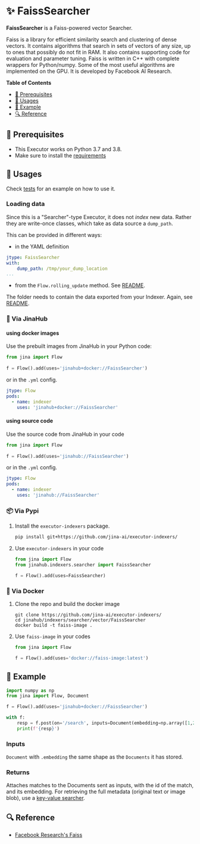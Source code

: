 # ✨ FaissSearcher

**FaissSearcher** is a Faiss-powered vector Searcher.

Faiss is a library for efficient similarity search and clustering of dense vectors. It contains algorithms that search in sets of vectors of any size, up to ones that possibly do not fit in RAM. It also contains supporting code for evaluation and parameter tuning. Faiss is written in C++ with complete wrappers for Python/numpy. Some of the most useful algorithms are implemented on the GPU. It is developed by Facebook AI Research.


<!-- START doctoc generated TOC please keep comment here to allow auto update -->
<!-- DON'T EDIT THIS SECTION, INSTEAD RE-RUN doctoc TO UPDATE -->
**Table of Contents**

- [🌱 Prerequisites](#-prerequisites)
- [🚀 Usages](#-usages)
- [🎉️ Example](#%EF%B8%8F-example)
- [🔍️ Reference](#%EF%B8%8F-reference)

<!-- END doctoc generated TOC please keep comment here to allow auto update -->

## 🌱 Prerequisites

- This Executor works on Python 3.7 and 3.8. 
- Make sure to install the [requirements](requirements.txt)

## 🚀 Usages

Check [tests](tests) for an example on how to use it.

### Loading data

Since this is a "Searcher"-type Executor, it does not _index_ new data. Rather they are write-once classes, which take as data source a `dump_path`. 

This can be provided in different ways:

- in the YAML definition
  
```yaml
jtype: FaissSearcher
with:
    dump_path: /tmp/your_dump_location
...
```

- from the `Flow.rolling_update` method. See [README](../../../../README.md).

The folder needs to contain the data exported from your Indexer. Again, see [README](../../../../README.md).

### 🚚 Via JinaHub

#### using docker images
Use the prebuilt images from JinaHub in your Python code: 

```python
from jina import Flow
	
f = Flow().add(uses='jinahub+docker://FaissSearcher')
```

or in the `.yml` config.
	
```yaml
jtype: Flow
pods:
  - name: indexer
    uses: 'jinahub+docker://FaissSearcher'
```

#### using source code
Use the source code from JinaHub in your code

```python
from jina import Flow
	
f = Flow().add(uses='jinahub://FaissSearcher')
```

or in the `.yml` config.

```yaml
jtype: Flow
pods:
  - name: indexer
    uses: 'jinahub://FaissSearcher'
```


### 📦️ Via Pypi

1. Install the `executor-indexers` package.

	```bash
	pip install git+https://github.com/jina-ai/executor-indexers/
	```

1. Use `executor-indexers` in your code

   ```python
   from jina import Flow
   from jinahub.indexers.searcher import FaissSearcher
   
   f = Flow().add(uses=FaissSearcher)
   ```


### 🐳 Via Docker

1. Clone the repo and build the docker image

	```shell
	git clone https://github.com/jina-ai/executor-indexers/
	cd jinahub/indexers/searcher/vector/FaissSearcher
	docker build -t faiss-image .
	```

1. Use `faiss-image` in your codes

	```python
	from jina import Flow
	
	f = Flow().add(uses='docker://faiss-image:latest')
	```
	

## 🎉️ Example 


```python
import numpy as np
from jina import Flow, Document

f = Flow().add(uses='jinahub+docker://FaissSearcher')

with f:
    resp = f.post(on='/search', inputs=Document(embedding=np.array([1,2,3])), return_results=True)
    print(f'{resp}')
```

### Inputs 

`Document` with `.embedding` the same shape as the `Documents` it has stored.

### Returns

Attaches matches to the Documents sent as inputs, with the id of the match, and its embedding. For retrieving the full metadata (original text or image blob), use a [key-value searcher](./../../keyvalue).


## 🔍️ Reference

- [Facebook Research's Faiss](https://github.com/facebookresearch/faiss)
